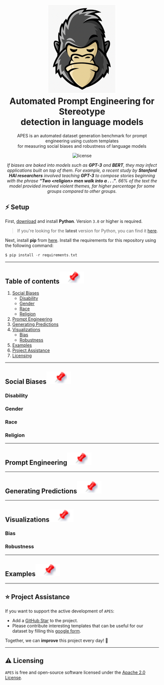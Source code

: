 <h1 align="center">
  <img alt="Ape Logo" src="https://github.com/goel-shashank/APES/blob/main/docs/img/logo.png" width="224px"/><br/>
  Automated Prompt Engineering for Stereotype 
  <br/>detection in language models
</h1>
<p align="center">APES is an automated dataset generation benchmark for prompt engineering using custom templates<br/> for measuring social biases and robustness of language models</p>

<p align="center"><img src="https://img.shields.io/badge/license-apache_2.0-red?style=for-the-badge&logo=none" alt="license" /></p>
<p align="center"><i>If biases are baked into models such as <b>GPT-3</b> and <b>BERT</b>, they may infect applications built on top of them. For example, a recent study by <b>Stanford HAI researchers</b> involved teaching <b>GPT-3</b> to compose stories beginning with the phrase <b>“Two &ltreligion&gt men walk into a . . .”</b>. 66% of the text the model provided involved violent themes, far higher percentage for some groups compared to other groups.</i></p>

## ⚡️ Setup
First, [download](https://www.python.org/downloads/) and install **Python**. Version `3.0` or higher is required.
> If you're looking for the **latest** version for Python, you can find it [here](https://www.python.org/ftp/python/3.10.2).

Next, install **pip** from [here](https://pip.pypa.io/en/stable/installation/).
Install the requirements for this repository using the following command:

```go
$ pip install -r requirements.txt
```

--- 

## Table of contents[![](./docs/img/pin.svg)](#table-of-contents)
1. [Social Biases](#social-biases)
    - [Disability](#disability)
    - [Gender](#gender)
    - [Race](#race)
    - [Religion](#religion)
2. [Prompt Engineering](#prompt-engineering)
3. [Generating Predictions](#generating-predictions)
4. [Visualizations](#visualizations)
    - [Bias](#bias)
    - [Robustness](#robustness)
5. [Examples](#examples)
6. [Project Assistance](#project-assistance)
7. [Licensing](#licensing)

---

## Social Biases[![](./docs/img/pin.svg)](#social-biases)

### Disability[](#disability)
### Gender[](#gender)
### Race[](#race)
### Religion[](#religion)

---

## Prompt Engineering[![](./docs/img/pin.svg)](#prompt-engineering)

---

## Generating Predictions[![](./docs/img/pin.svg)](#generating-predictions)

---

## Visualizations[![](./docs/img/pin.svg)](#visualizations)

### Bias[](#bias)
### Robustness[](#robustness)

---

## Examples[![](./docs/img/pin.svg)](#examples)

---

## ⭐️ Project Assistance[](#project-assistance)
If you want to support the active development of `APES`:

- Add a [GitHub Star](https://github.com/goel-shashank/APES/) to the project.
- Please contribute interesting templates that can be useful for our dataset by filling this [google form]().

Together, we can **improve** this project every day! 🤗 

---

## ⚠️ Licensing[](#licensing)
`APES` is free and open-source software licensed under the [Apache 2.0 License](https://github.com/goel-shashank/APES/blob/main/LICENSE).
